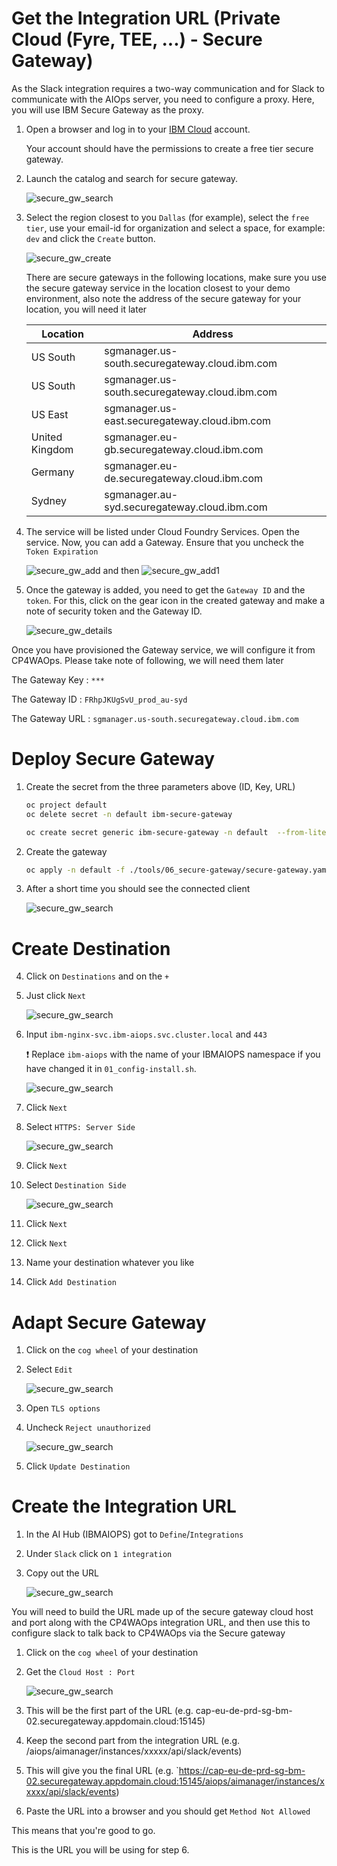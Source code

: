 # Get the Integration URL (Private Cloud (Fyre, TEE, ...) - Secure Gateway)


As the Slack integration requires a two-way communication and for Slack to communicate with the AIOps server, you need to configure a proxy. Here, you will use IBM Secure Gateway as the proxy. 


1. Open a browser and log in to your [IBM Cloud](https://cloud.ibm.com) account. 

	Your account should have the permissions to create a free tier secure gateway.

1. Launch the catalog and search for secure gateway.

   ![secure_gw_search](images/securegw_search.png)

2. Select the region closest to you `Dallas` (for example), select the `free tier`, use your email-id for organization and select a space, for example: `dev` and click the `Create` button.

     ![secure_gw_create](images/secure_gw_create.png)

     There are secure gateways in the following locations, make sure you use the secure gateway service in the location closest to your demo environment, also note the address of the secure gateway for your location, you will need it later


	| Location  | Address  | 
	|---|---|
	|US South| sgmanager.us-south.securegateway.cloud.ibm.com|
	|US South| sgmanager.us-south.securegateway.cloud.ibm.com|
	| US East| sgmanager.us-east.securegateway.cloud.ibm.com|
	| United Kingdom| sgmanager.eu-gb.securegateway.cloud.ibm.com|
	| Germany| sgmanager.eu-de.securegateway.cloud.ibm.com|
	| Sydney| sgmanager.au-syd.securegateway.cloud.ibm.com|
	
	



3. The service will be listed under Cloud Foundry Services. Open the service. Now, you can add a Gateway. Ensure that you uncheck the `Token Expiration`

   ![secure_gw_add](images/securegw_add.png) and then ![secure_gw_add1](images/securegw_add1.png)

4. Once the gateway is added, you need to get the `Gateway ID` and the `token`. For this, click on the gear icon in the created gateway and make a note of security token and the Gateway ID.

   ![secure_gw_details](images/securegw_details.png)

Once you have provisioned the Gateway service, we will configure it from CP4WAOps. Please take note of following, we will need them later

The Gateway Key : `***`

The Gateway ID : `FRhpJKUgSvU_prod_au-syd`

The Gateway URL : `sgmanager.us-south.securegateway.cloud.ibm.com`


# Deploy Secure Gateway

1. Create the secret from the three parameters above (ID, Key, URL)

	```bash
	oc project default
	oc delete secret -n default ibm-secure-gateway
	
	oc create secret generic ibm-secure-gateway -n default  --from-literal='GATEWAY_ID=<gateway_id>' --from-literal='GATEWAY_URL=<gateway_url>' --from-literal='GATEWAY_TOKEN=<gateway_key>'
	```

2. Create the gateway

	```bash
	oc apply -n default -f ./tools/06_secure-gateway/secure-gateway.yaml
	```
	
3. After a short time you should see the connected client

	![secure_gw_search](pics/slack05.png)
	

# Create Destination

4. Click on `Destinations` and on the `+`


5. Just click `Next`

	![secure_gw_search](pics/slack06.png)

6. Input `ibm-nginx-svc.ibm-aiops.svc.cluster.local` and `443`
	
	❗ Replace `ibm-aiops` with the name of your IBMAIOPS namespace if you have changed it in `01_config-install.sh`.


	![secure_gw_search](pics/slack07.png)

	
5. Click `Next`	
	
8. Select `HTTPS: Server Side`

	![secure_gw_search](pics/slack08.png)
	
5. Click `Next`	

8. Select `Destination Side`

	![secure_gw_search](pics/slack09.png)
	
5. Click `Next`	

5. Click `Next`	

7. Name your destination whatever you like

5. Click `Add Destination`	

# Adapt Secure Gateway

1. Click on the `cog wheel` of your destination

2. Select `Edit`

	![secure_gw_search](pics/slack10.png)

3. Open `TLS options`

4. Uncheck `Reject unauthorized`

	![secure_gw_search](pics/slack11.png)
	
5. Click `Update Destination`


# Create the Integration URL

1. In the AI Hub (IBMAIOPS) got to `Define`/`Integrations`
2. Under `Slack` click on `1 integration`
3. Copy out the URL

	![secure_gw_search](pics/slack04.png)

You will need to build the URL made up of the secure gateway cloud host and port along with the CP4WAOps integration URL, and then use this to configure slack to talk back to CP4WAOps via the Secure gateway

1. Click on the `cog wheel` of your destination

2. Get the `Cloud Host : Port`

	![secure_gw_search](pics/slack10.png)

1. This will be the first part of the URL (e.g. cap-eu-de-prd-sg-bm-02.securegateway.appdomain.cloud:15145)
2. Keep the second part from the integration URL (e.g. /aiops/aimanager/instances/xxxxx/api/slack/events)

3. This will give you the final URL (e.g. `https://cap-eu-de-prd-sg-bm-02.securegateway.appdomain.cloud:15145/aiops/aimanager/instances/xxxxx/api/slack/events)

4. Paste the URL into a browser and you should get `Method Not Allowed`

This means that you're good to go.

This is the URL you will be using for step 6.














